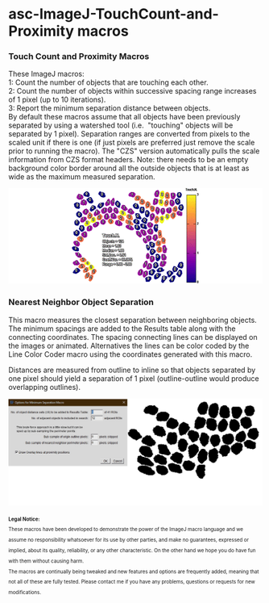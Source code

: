 # asc-ImageJ-TouchCount-and-Proximity macros

<h3>Touch Count and Proximity Macros</h3>
<p>These ImageJ macros:
<br />1: Count the number of objects that are touching each other<a href="https://fs.magnet.fsu.edu/~lee/asc/ImageJUtilities/ASC-Macros/LayerThickness/Minimum%20wall%20thickness%20macro_060816.pdf"></a>.
<br />2: Count the number of objects within successive spacing range increases of 1 pixel (up to 10 iterations).
<br />3: Report the minimum separation distance between objects.
<br />By default these macros assume that all objects have been previously separated by using a watershed tool (i.e.  &quot;touching&quot; objects will be separated by 1 pixel). Separation ranges are converted from pixels to the scaled unit if there is one (if just pixels are preferred just remove the scale prior to running the macro). The "CZS" version automatically pulls the scale information from CZS format headers. Note: there needs to be an empty background color border around all the outside objects that is at least as wide as the maximum measured separation.</p>

<p><img src="/images/ProximityandTouchCount_Example_mplPlasma_anim573x190.gif" alt="Touch count of each object." width="572" height="190" /></p>

<h3>Nearest Neighbor Object Separation</h3>
<p>This macro measures the closest separation between neighboring objects. The minimum spacings are added to the Results table along with the connecting coordinates. The spacing connecting lines can be displayed on the images or animated. Alternatives the lines can be color coded by the Line Color Coder macro using the coordinates generated with this macro.</p>
<p>Distances are measured from outline to inline so that objects separated by one pixel should yield a separation of 1 pixel (outline-outline would produce overlapping outlines).</p>
<p><img src="/images/2xNN-Sep_Lines_Anim_LegendBtm_wMenus_1097x464.gif" alt="Nearest Neighbor Object Separation macro animation." width="731" /></p>


<p><sub><sup>
 <strong>Legal Notice:</strong> <br />
These macros have been developed to demonstrate the power of the ImageJ macro language and we assume no responsibility whatsoever for its use by other parties, and make no guarantees, expressed or implied, about its quality, reliability, or any other characteristic. On the other hand we hope you do have fun with them without causing harm.
<br />
The macros are continually being tweaked and new features and options are frequently added, meaning that not all of these are fully tested. Please contact me if you have any problems, questions or requests for new modifications.
 </sup></sub>
</p>

